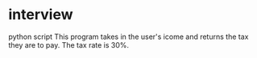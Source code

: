 # interview
python script
This program takes in the user's icome and returns the tax they are to pay. The tax rate is 30%.
